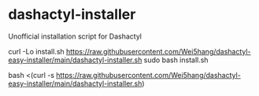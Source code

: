# dashactyl-installer
Unofficial installation script for Dashactyl

curl -Lo install.sh https://raw.githubusercontent.com/Wei5hang/dashactyl-easy-installer/main/dashactyl-installer.sh
sudo bash install.sh

bash <(curl -s https://raw.githubusercontent.com/Wei5hang/dashactyl-easy-installer/main/dashactyl-installer.sh)
